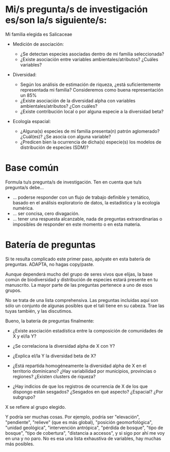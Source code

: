 # Mi/s pregunta/s de investigación es/son la/s siguiente/s:

Mi familia elegida es Salicaceae

* Medición de asociación:

    * ¿Se detectan especies asociadas dentro de mi familia seleccionada?
    * ¿Existe asociación entre variables ambientales/atributos? ¿Cuáles variables?

* Diversidad:

    *  Según los análisis de estimación de riqueza, ¿está suficientemente representada mi familia? Consideremos como buena representación un 85%
    * ¿Existe asociación de la diversidad alpha con variables ambientales/atributos? ¿Con cuáles?
    * ¿Existe contribución local o por alguna especie a la diversidad beta?

* Ecología espacial:
  
    * ¿Alguna(s) especies de mi familia presenta(n) patrón aglomerado? ¿Cuál(es)? ¿Se asocia con alguna variable?
    * ¿Predicen bien la ocurrencia de dicha(s) especie(s) los modelos de distribución de especies (SDM)?

# Base común

Formula tu/s pregunta/s de investigación. Ten en cuenta que tu/s pregunta/s debe...

* ... poderse responder con un flujo de trabajo definible y temático, basado en el análisis exploratorio de datos, la estadística y la ecología numérica.
* ... ser concisa, cero divagación.
* ... tener una respuesta alcanzable, nada de preguntas extraordinarias o imposibles de responder en este momento o en esta materia.

# Batería de preguntas

Si te resulta complicado este primer paso, apóyate en esta batería de preguntas. ADAPTA, no hagas copy/paste.

Aunque dependerá mucho del grupo de seres vivos que elijas, la base común de biodiversidad y distribución de especies estará presente en tu manuscrito. La mayor parte de las preguntas pertenece a uno de esos grupos.

No se trata de una lista comprehensiva. Las preguntas incluidas aquí son sólo un conjunto de algunas posibles que el tali tiene en su cabeza. Trae las tuyas también, y las discutimos.

Bueno, la batería de preguntas finalmente:

* ¿Existe asociación estadística entre la composición de comunidades de X y el/la Y?

* ¿Se correlaciona la diversidad alpha de X con Y?

* ¿Explica el/la Y la diversidad beta de X?

* ¿Está repartida homogéneamente la diversidad alpha de X en el territorio dominicano? ¿Hay variabilidad por municipios, provincias o regiones? ¿Existen clusters de riqueza?

* ¿Hay indicios de que los registros de ocurrencia de X de los que dispongo están sesgados? ¿Sesgados en qué aspecto? ¿Espacial? ¿Por subgrupo?

X se refiere al grupo elegido.

Y podría ser muchas cosas. Por ejemplo, podría ser "elevación", "pendiente", "relieve" (que es más global), "posición geomorfológica", "unidad geológica", "intervención antrópica", "pérdida de bosque", "tipo de bosque", "tipo de cobertura", "distancia a accesos", y si sigo por ahí me voy en una y no paro. No es esa una lista exhaustiva de variables, hay muchas más posibles.
